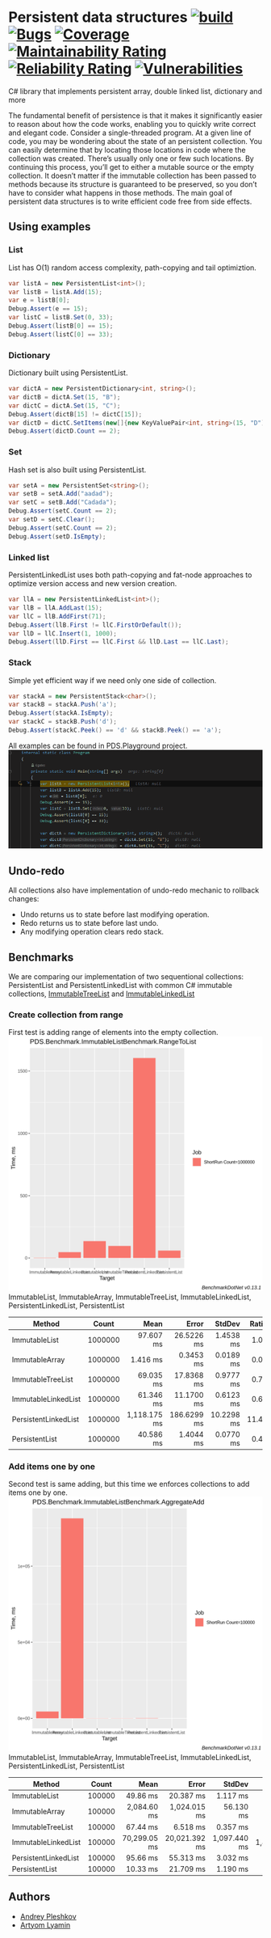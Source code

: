 # Persistent data structures [![build](https://github.com/6gales/persistent-data-structure/actions/workflows/dotnet.yml/badge.svg?branch=main)](https://github.com/6gales/persistent-data-structure/actions/workflows/dotnet.yml) [![Bugs](https://sonarcloud.io/api/project_badges/measure?project=6gales_persistent-data-structure&metric=bugs)](https://sonarcloud.io/summary/new_code?id=6gales_persistent-data-structure) [![Coverage](https://sonarcloud.io/api/project_badges/measure?project=6gales_persistent-data-structure&metric=coverage)](https://sonarcloud.io/summary/new_code?id=6gales_persistent-data-structure) [![Maintainability Rating](https://sonarcloud.io/api/project_badges/measure?project=6gales_persistent-data-structure&metric=sqale_rating)](https://sonarcloud.io/summary/new_code?id=6gales_persistent-data-structure) [![Reliability Rating](https://sonarcloud.io/api/project_badges/measure?project=6gales_persistent-data-structure&metric=reliability_rating)](https://sonarcloud.io/summary/new_code?id=6gales_persistent-data-structure) [![Vulnerabilities](https://sonarcloud.io/api/project_badges/measure?project=6gales_persistent-data-structure&metric=vulnerabilities)](https://sonarcloud.io/summary/new_code?id=6gales_persistent-data-structure)
C# library that implements persistent array, double linked list, dictionary and more

The fundamental benefit of persistence is that it makes it significantly easier to reason about how the code works, enabling you to quickly write correct and elegant code. Consider a single-threaded program. At a given line of code, you may be wondering about the state of an persistent collection. You can easily determine that by locating those locations in code where the collection was created. There’s usually only one or few such locations. By continuing this process, you’ll get to either a mutable source or the empty collection. It doesn’t matter if the immutable collection has been passed to methods because its structure is guaranteed to be preserved, so you don’t have to consider what happens in those methods.
The main goal of persistent data structures is to write efficient code free from side effects.

## Using examples
### List
List has O(1) random access complexity, path-copying and tail optimiztion.
```cs
var listA = new PersistentList<int>();
var listB = listA.Add(15);
var e = listB[0];
Debug.Assert(e == 15);
var listC = listB.Set(0, 33);
Debug.Assert(listB[0] == 15);
Debug.Assert(listC[0] == 33);
```
### Dictionary
Dictionary built using PersistentList.
```cs
var dictA = new PersistentDictionary<int, string>();
var dictB = dictA.Set(15, "B");
var dictC = dictA.Set(15, "C");
Debug.Assert(dictB[15] != dictC[15]);
var dictD = dictC.SetItems(new[]{new KeyValuePair<int, string>(15, "D"), new KeyValuePair<int, string>(87, "A")});
Debug.Assert(dictD.Count == 2);
```
### Set
Hash set is also built using PersistentList.
```cs
var setA = new PersistentSet<string>();
var setB = setA.Add("aadad");
var setC = setB.Add("Cadada");
Debug.Assert(setC.Count == 2);
var setD = setC.Clear();
Debug.Assert(setC.Count == 2);
Debug.Assert(setD.IsEmpty);
```
### Linked list
PersistentLinkedList uses both path-copying and fat-node approaches to optimize version access and new version creation.
```cs
var llA = new PersistentLinkedList<int>();
var llB = llA.AddLast(15);
var llC = llB.AddFirst(71);
Debug.Assert(llB.First != llC.FirstOrDefault());
var llD = llC.Insert(1, 1000);
Debug.Assert(llD.First == llC.First && llD.Last == llC.Last);
```
### Stack
Simple yet efficient way if we need only one side of collection.
```cs
var stackA = new PersistentStack<char>();
var stackB = stackA.Push('a');
Debug.Assert(stackA.IsEmpty);
var stackC = stackB.Push('d');
Debug.Assert(stackC.Peek() == 'd' && stackB.Peek() == 'a');
```

All examples can be found in PDS.Playground project.<br />
![Demo](/resourses/demo.gif)

## Undo-redo
All collections also have implementation of undo-redo mechanic to rollback changes:
* Undo returns us to state before last modifying operation.
* Redo returns us to state before last undo.
* Any modifying operation clears redo stack.

## Benchmarks
We are comparing our implementation of two sequentional collections: PersistentList and PersistentLinkedList with common C# immutable collections, [ImmutableTreeList](https://github.com/tunnelvisionlabs/dotnet-trees) and [ImmutableLinkedList](https://github.com/madelson/ImmutableLinkedList)

### Create collection from range
First test is adding range of elements into the empty collection.
![First bench results](/resourses/first.png)
ImmutableList, ImmutableArray, ImmutableTreeList, ImmutableLinkedList, PersistentLinkedList, PersistentList

|               Method |   Count |         Mean |       Error |     StdDev | Ratio | RatioSD |
|--------------------- |-------- |-------------:|------------:|-----------:|------:|--------:|
|        ImmutableList | 1000000 |    97.607 ms |  26.5226 ms |  1.4538 ms |  1.00 |    0.00 |
|       ImmutableArray | 1000000 |     1.416 ms |   0.3453 ms |  0.0189 ms |  0.01 |    0.00 |
|    ImmutableTreeList | 1000000 |    69.035 ms |  17.8368 ms |  0.9777 ms |  0.71 |    0.01 |
|  ImmutableLinkedList | 1000000 |    61.346 ms |  11.1700 ms |  0.6123 ms |  0.63 |    0.01 |
| PersistentLinkedList | 1000000 | 1,118.175 ms | 186.6299 ms | 10.2298 ms | 11.46 |    0.27 |
|       PersistentList | 1000000 |    40.586 ms |   1.4044 ms |  0.0770 ms |  0.42 |    0.01 |

### Add items one by one
Second test is same adding, but this time we enforces collections to add items one by one.
![Second bench results](/resourses/second.png)
ImmutableList, ImmutableArray, ImmutableTreeList, ImmutableLinkedList, PersistentLinkedList, PersistentList

|               Method |  Count |         Mean |         Error |       StdDev |    Ratio | RatioSD |
|--------------------- |------- |-------------:|--------------:|-------------:|---------:|--------:|
|        ImmutableList | 100000 |     49.86 ms |     20.387 ms |     1.117 ms |     1.00 |    0.00 |
|       ImmutableArray | 100000 |  2,084.60 ms |  1,024.015 ms |    56.130 ms |    41.83 |    1.84 |
|    ImmutableTreeList | 100000 |     67.44 ms |      6.518 ms |     0.357 ms |     1.35 |    0.04 |
|  ImmutableLinkedList | 100000 | 70,299.05 ms | 20,021.392 ms | 1,097.440 ms | 1,410.46 |   41.46 |
| PersistentLinkedList | 100000 |     95.66 ms |     55.313 ms |     3.032 ms |     1.92 |    0.07 |
|       PersistentList | 100000 |     10.33 ms |     21.709 ms |     1.190 ms |     0.21 |    0.02 |

## Authors
 - [Andrey Pleshkov](https://github.com/6gales)
 - [Artyom Lyamin](https://github.com/YGAR84)